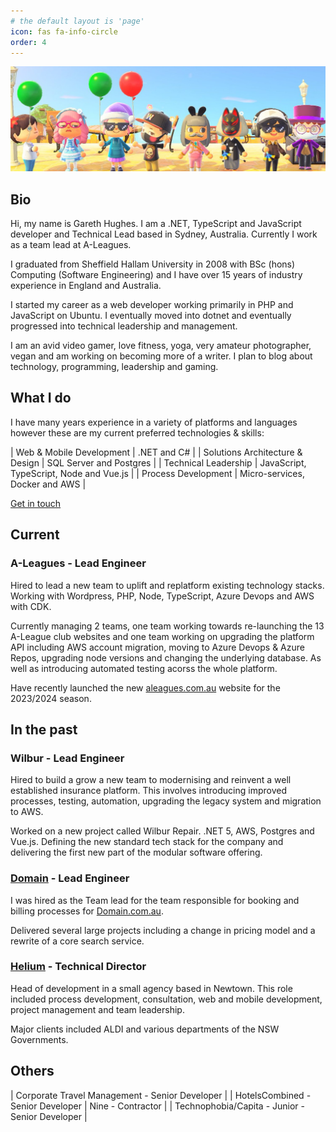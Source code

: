 ```yaml
---
# the default layout is 'page'
icon: fas fa-info-circle
order: 4
---
```


![](/assets/img/about-me.jpg)

## Bio

Hi, my name is Gareth Hughes. I am a .NET, TypeScript and JavaScript developer and Technical Lead based in Sydney, Australia. Currently I work as a team lead at A-Leagues.

I graduated from Sheffield Hallam University in 2008 with BSc (hons) Computing (Software Engineering) and I have over 15 years of industry experience in England and Australia.

I started my career as a web developer working primarily in PHP and JavaScript on Ubuntu. I eventually moved into dotnet and eventually progressed into technical leadership and management.

I am an avid video gamer, love fitness, yoga, very amateur photographer, vegan and am working on becoming more of a writer. I plan to blog about technology, programming, leadership and gaming.


## What I do

I have many years experience in a variety of platforms and languages however these are my current preferred technologies & skills:

| Web & Mobile Development | .NET and C# |
| Solutions Architecture & Design | SQL Server and Postgres |
| Technical Leadership | JavaScript, TypeScript, Node and Vue.js |
| Process Development | Micro-services, Docker and AWS |

<a href="mailto:hughesrgareth@proton.me" class="btn btn-primary">Get in touch</a>

## Current

### A-Leagues - Lead Engineer

Hired to lead a new team to uplift and replatform existing technology stacks. Working with Wordpress, PHP, Node, TypeScript, Azure Devops and AWS with CDK.

Currently managing 2 teams, one team working towards re-launching the 13 A-League club websites and one team working on upgrading the platform API including AWS account migration, moving to Azure Devops & Azure Repos, upgrading node versions and changing the underlying database. As well as introducing automated testing acorss the whole platform.

Have recently launched the new [aleagues.com.au](http://aleagues.com.au) website for the 2023/2024 season.

## In the past

### Wilbur - Lead Engineer

Hired to build a grow a new team to modernising and reinvent a well established insurance platform. This involves introducing improved processes, testing, automation, upgrading the legacy system and migration to AWS.

Worked on a new project called Wilbur Repair. .NET 5, AWS, Postgres and Vue.js. Defining the new standard tech stack for the company and delivering the first new part of the modular software offering.

### [Domain](https://domain.com.au) - Lead Engineer

I was hired as the Team lead for the team responsible for booking and billing processes for [Domain.com.au](https://domain.com.au).

Delivered several large projects including a change in pricing model and a rewrite of a core search service.

### [Helium](https://heliumcreative.com.au) - Technical Director

Head of development in a small agency based in Newtown. This role included process development, consultation, web and mobile development, project management and team leadership.

Major clients included ALDI and various departments of the NSW Governments.

## Others

| Corporate Travel Management - Senior Developer |
| HotelsCombined - Senior Developer
| Nine - Contractor |
| Technophobia/Capita - Junior - Senior Developer |
